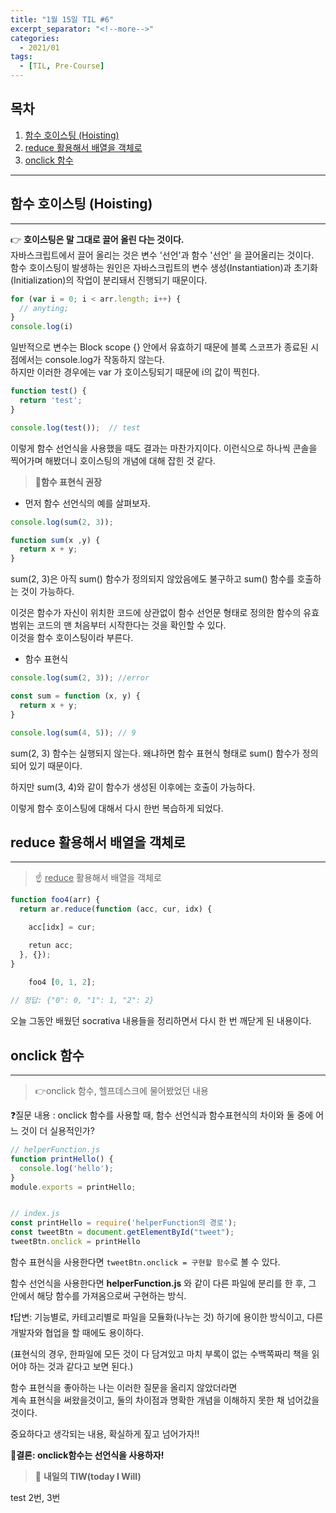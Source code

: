 ```yaml
---
title: "1월 15일 TIL #6"
excerpt_separator: "<!--more-->"
categories:
  - 2021/01
tags:
  - [TIL, Pre-Course]
---
```


## 목차

1. [함수 호이스팅 (Hoisting)](#함수-호이스팅-(Hoisting))
2. [reduce 활용해서 배열을 객체로](#reduce-활용해서-배열을-객체로)
3. [onclick 함수](#onclick-함수)

---

## 함수 호이스팅 (Hoisting)
---
:point_right: **호이스팅은 말 그대로 끌어 올린 다는 것이다.** <br/>
자바스크립트에서 끌어 올리는 것은 변수 '선언'과 함수 '선언' 을 끌어올리는 것이다.<br/>함수 호이스팅이 발생하는 원인은 자바스크립트의 변수 생성(Instantiation)과 초기화(Initialization)의 작업이 분리돼서 진행되기 때문이다.

```javascript
for (var i = 0; i < arr.length; i++) {
  // anyting;
}
console.log(i)
```
일반적으로 변수는 Block scope {} 안에서 유효하기 때문에 블록 스코프가 종료된 시점에서는 console.log가 작동하지 않는다.<br/>
하지만 이러한 경우에는 var 가 호이스팅되기 때문에 i의 값이 찍힌다.
```javascript
function test() {
  return 'test';
}

console.log(test());  // test
```
이렇게 함수 선언식을 사용했을 때도 결과는 마찬가지이다. 이런식으로 하나씩 콘솔을 찍어가며 해봤더니 호이스팅의 개념에 대해 잡힌 것 같다.



> :metal:**함수 표현식 권장**

* 먼저 함수 선언식의 예를 살펴보자.

```javascript
console.log(sum(2, 3));

function sum(x ,y) {
  return x + y;
}
```
sum(2, 3)은 아직 sum() 함수가 정의되지 않았음에도 불구하고 sum() 함수를 호출하는 것이 가능하다. 

이것은 함수가 자신이 위치한 코드에 상관없이 함수 선언문 형태로 정의한 함수의 유효 범위는 코드의 맨 처음부터 시작한다는 것을 확인할 수 있다. <br/>이것을 함수 호이스팅이라 부른다.

* 함수 표현식

```javascript
console.log(sum(2, 3)); //error

const sum = function (x, y) {
  return x + y;
}

console.log(sum(4, 5)); // 9
```
sum(2, 3) 함수는 실행되지 않는다. 왜냐하면 함수 표현식 형태로 sum() 함수가 정의되어 있기 때문이다.

하지만 sum(3, 4)와 같이 함수가 생성된 이후에는 호출이 가능하다.

이렇게 함수 호이스팅에 대해서 다시 한번 복습하게 되었다.


## reduce 활용해서 배열을 객체로
---
> :point_up: <u>reduce</u> 활용해서 배열을 객체로

```javascript
function foo4(arr) {
  return ar.reduce(function (acc, cur, idx) {

    acc[idx] = cur;

    retun acc;
  }, {});
}
    
    foo4 [0, 1, 2];

// 정답: {"0": 0, "1": 1, "2": 2}
```
오늘 그동안 배웠던 socrativa 내용들을 정리하면서 다시 한 번 깨닫게 된 내용이다.


## onclick 함수
---
> :point_right:onclick 함수, 헬프데스크에 물어봤었던 내용

:question:질문 내용 : onclick 함수를 사용할 때, 함수 선언식과 함수표현식의 차이와 둘 중에 어느 것이 더 실용적인가?

```javascript
// helperFunction.js
function printHello() {
  console.log('hello');
}
module.exports = printHello;


// index.js
const printHello = require('helperFunction의 경로');
const tweetBtn = document.getElementById("tweet");
tweetBtn.onclick = printHello
```
함수 표현식을 사용한다면 ```tweetBtn.onclick = 구현할 함수```로 볼 수 있다.

함수 선언식을 사용한다면 **helperFunction.js** 와 같이 다른 파일에 분리를 한 후, 그 안에서 해당 함수를 가져옴으로써 구현하는 방식.

:exclamation:답변: 기능별로, 카테고리별로 파일을 모듈화(나누는 것) 하기에 용이한 방식이고, 다른 개발자와 협업을 할 때에도 용이하다.

(표현식의 경우, 한파일에 모든 것이 다 담겨있고 마치 부록이 없는 수백쪽짜리 책을 읽어야 하는 것과 같다고 보면 된다.)

함수 표현식을 좋아하는 나는 이러한 질문을 올리지 않았더라면<br/>계속 표현식을 써왔을것이고, 둘의 차이점과 명확한 개념을 이해하지 못한 채 넘어갔을 것이다.

중요하다고 생각되는 내용, 확실하게 짚고 넘어가자!!

**:metal:결론: onclick함수는 선언식을 사용하자!**



> :punch: **내일의 TIW(today I Will)**

test 2번, 3번

